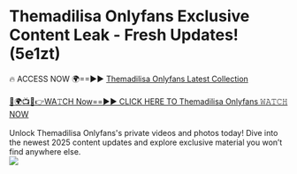 # Themadilisa Onlyfans Exclusive Content Leak - Fresh Updates! (5e1zt)

🔥 ACCESS NOW 🌍==►► <a href="https://tinyurl.com/kvy9nzfs" rel="nofollow">Themadilisa Onlyfans Latest Collection</a>
<br><br>
[🔴🌍📺📱👉WA𝚃CH Now==►► CLICK HERE TO Themadilisa Onlyfans 𝚆𝙰𝚃𝙲𝙷 NOW](https://tinyurl.com/kvy9nzfs)
<br><br>
Unlock Themadilisa Onlyfans's private videos and photos today! Dive into the newest 2025 content updates and explore exclusive material you won’t find anywhere else.
<br>
<a href="https://tinyurl.com/kvy9nzfs" rel="nofollow" data-target="animated-image.originalLink"><img src="https://camo.githubusercontent.com/8a4f000d20f83aca3bf7ec5f350d767afa0574a8a352519fd8cfa583a6f93a33/68747470733a2f2f692e696d6775722e636f6d2f644a486b345a712e676966" data-canonical-src="https://i.imgur.com/dJHk4Zq.gif" style="max-width: 100%; display: inline-block;" data-target="animated-image.originalImage"></a>
<br>
